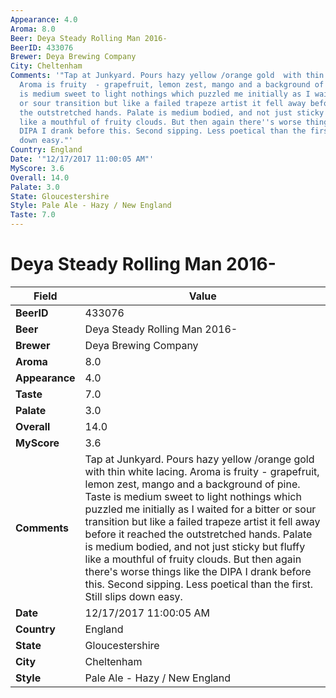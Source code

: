 ```yaml
---
Appearance: 4.0
Aroma: 8.0
Beer: Deya Steady Rolling Man 2016-
BeerID: 433076
Brewer: Deya Brewing Company
City: Cheltenham
Comments: '"Tap at Junkyard. Pours hazy yellow /orange gold  with thin white lacing.
  Aroma is fruity  - grapefruit, lemon zest, mango and a background of pine. Taste
  is medium sweet to light nothings which puzzled me initially as I waited for a bitter
  or sour transition but like a failed trapeze artist it fell away before it reached
  the outstretched hands. Palate is medium bodied, and not just sticky but fluffy
  like a mouthful of fruity clouds. But then again there''s worse things like the
  DIPA I drank before this. Second sipping. Less poetical than the first. Still slips
  down easy."'
Country: England
Date: '"12/17/2017 11:00:05 AM"'
MyScore: 3.6
Overall: 14.0
Palate: 3.0
State: Gloucestershire
Style: Pale Ale - Hazy / New England
Taste: 7.0
---
```


# Deya Steady Rolling Man 2016-

| Field         | Value |
|---------------|-------|
| **BeerID** | 433076 |
| **Beer** | Deya Steady Rolling Man 2016- |
| **Brewer** | Deya Brewing Company |
| **Aroma** | 8.0 |
| **Appearance** | 4.0 |
| **Taste** | 7.0 |
| **Palate** | 3.0 |
| **Overall** | 14.0 |
| **MyScore** | 3.6 |
| **Comments** | Tap at Junkyard. Pours hazy yellow /orange gold  with thin white lacing. Aroma is fruity  - grapefruit, lemon zest, mango and a background of pine. Taste is medium sweet to light nothings which puzzled me initially as I waited for a bitter or sour transition but like a failed trapeze artist it fell away before it reached the outstretched hands. Palate is medium bodied, and not just sticky but fluffy like a mouthful of fruity clouds. But then again there's worse things like the DIPA I drank before this. Second sipping. Less poetical than the first. Still slips down easy. |
| **Date** | 12/17/2017 11:00:05 AM |
| **Country** | England |
| **State** | Gloucestershire |
| **City** | Cheltenham |
| **Style** | Pale Ale - Hazy / New England |
